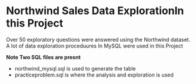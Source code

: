 # Northwind Sales Data ExplorationIn this Project
Over 50 exploratory questions were answered using the Northwind dataset. A lot of data exploration proceduures In MySQL were used in this Project

**Note**
**Two SQL files are presnt**
- northwind_mysql.sql is used to generate the table
- practiceproblem.sql is where the analysis and exploration is used
